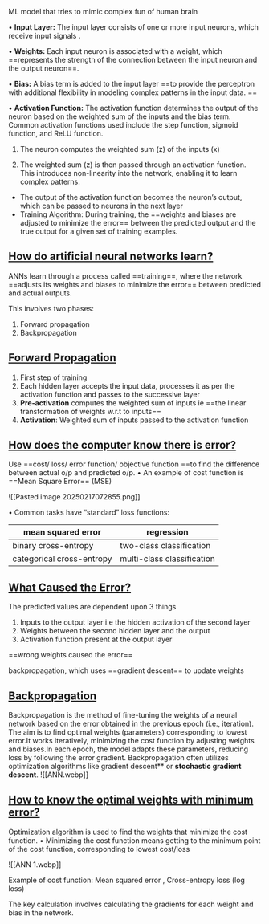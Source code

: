 ML model that tries to mimic complex fun of human brain

• **Input Layer:** The input layer consists of one or more input neurons, which receive input signals . 

• **Weights:** Each input neuron is associated with a weight, which ==represents the strength of the connection between the input neuron and the output neuron==. 

• **Bias:** A bias term is added to the input layer ==to provide the perceptron with additional flexibility in modeling complex patterns in the input data. ==

• **Activation Function:** The activation function determines the output of the neuron based on the weighted sum of the inputs and the bias term. Common activation functions used include the step function, sigmoid function, and ReLU function.

1. The neuron computes the weighted sum (z) of the inputs (x)

2. The weighted sum (z) is then passed through an activation function. This introduces non-linearity into the network, enabling it to learn complex patterns.

- The output of the activation function becomes the neuron’s output, which can be passed to neurons in the next layer
- Training Algorithm: During training, the ==weights and biases are adjusted to minimize the error== between the predicted output and the true output for a given set of training examples.

## <u>How do artificial neural networks learn?</u>

ANNs learn through a process called ==training==, where the network ==adjusts its weights and biases to minimize the error== between predicted and actual outputs.

This involves two phases: 
1. Forward propagation  
2. Backpropagation

## <u>Forward Propagation</u>

1. First step of training
2. Each hidden layer accepts the input data, processes it as per the activation function and passes to the successive layer
3. **Pre-activation**  computes the weighted sum of inputs  ie ==the linear transformation of weights w.r.t to inputs==
4. **Activation**: Weighted sum of inputs  passed to the activation function

## <u>How does the computer know there is error?</u>

Use ==cost/ loss/ error function/  objective function ==to find the difference between actual o/p and predicted o/p. 
• An example of cost function is ==Mean Square Error== (MSE)

![[Pasted image 20250217072855.png]]

• Common tasks have “standard” loss functions: 

| mean squared error        | regression                 |
| ------------------------- | -------------------------- |
| binary cross-entropy      | two-class classification   |
| categorical cross-entropy | multi-class classification |
## <u>What Caused the Error?</u>

The predicted values are dependent upon 3 things
1. Inputs to the output layer i.e the hidden activation of the second layer
2. Weights between the second hidden layer and the output
3. Activation function present at the output layer

==wrong weights caused the error==

backpropagation, which uses ==gradient descent== to update weights


## <u>Backpropagation</u>

 Backpropagation  is the method of fine-tuning the weights of a neural network based on the error obtained in the previous epoch (i.e., iteration).
 The aim is to find optimal weights (parameters) corresponding to lowest error.It works iteratively, minimizing the cost function by adjusting weights and biases.In each epoch, the model adapts these parameters, reducing loss by following the error gradient. Backpropagation often utilizes optimization algorithms like gradient descent** or **stochastic gradient descent**.
![[ANN.webp]]

## <u>How to know the optimal weights with minimum error?</u>

Optimization algorithm is used to find the weights that minimize the cost function. • Minimizing the cost function means getting to the minimum point of the cost function, corresponding to lowest cost/loss

![[ANN 1.webp]]



Example of cost function: Mean squared error , Cross-entropy loss (log loss)

 The key calculation involves calculating the gradients for each weight and bias in the network.




